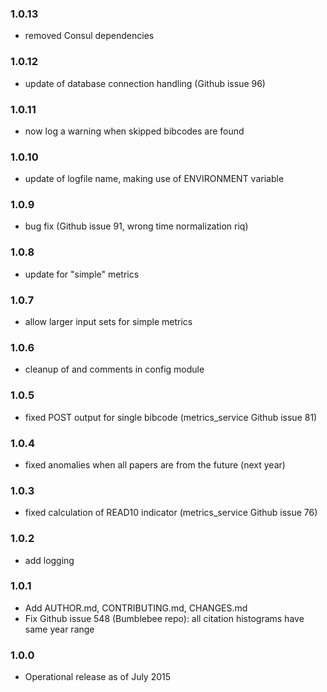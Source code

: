 ### 1.0.13

* removed Consul dependencies

### 1.0.12

* update of database connection handling (Github issue 96)

### 1.0.11

* now log a warning when skipped bibcodes are found

### 1.0.10

* update of logfile name, making use of ENVIRONMENT variable

### 1.0.9

* bug fix (Github issue 91, wrong time normalization riq)

### 1.0.8

* update for "simple" metrics

### 1.0.7

* allow larger input sets for simple metrics

### 1.0.6

* cleanup of and comments in config module

### 1.0.5

* fixed POST output for single bibcode (metrics_service Github issue 81)

### 1.0.4

* fixed anomalies when all papers are from the future (next year)

### 1.0.3

* fixed calculation of READ10 indicator (metrics_service Github issue 76)

### 1.0.2

* add logging

### 1.0.1

* Add AUTHOR.md, CONTRIBUTING.md, CHANGES.md
* Fix Github issue 548 (Bumblebee repo): all citation histograms have same year range

### 1.0.0

* Operational release as of July 2015
